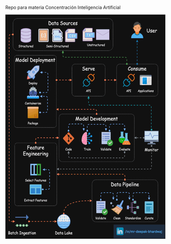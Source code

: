 Repo para materia Concentración Inteligencia Artificial

<div style="margin: auto">
<img src="https://github.com/feraranas/Concentracion-Inteligencia-Artificial/blob/main/Recursos/ML-Pipeline.gif" width="500" height="700" />
</div>
